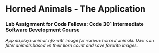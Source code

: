# Horned Animals - The Application 
### Lab Assignment for Code Fellows: Code 301 Intermediate Software Development Course

_App displays animal info with image for various horned animals. User can filter animals based on their horn count and save favorite images._